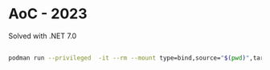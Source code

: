 # AoC - 2023
Solved with .NET 7.0


##

```sh
podman run --privileged  -it --rm --mount type=bind,source="$(pwd)",target=/App mcr.microsoft.com/dotnet/sdk:7.0 dotnet run --project App
```